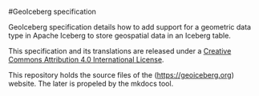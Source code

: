 #GeoIceberg specification

GeoIceberg specification details how to add support for a geometric data type in Apache Iceberg to store geospatial data in an Iceberg table.

This specification and its translations are released under a [Creative Commons Attribution 4.0 International License](https://creativecommons.org/licenses/by/4.0/).

This repository holds the source files of the (https://geoiceberg.org) website. The later is propeled by the mkdocs tool.
